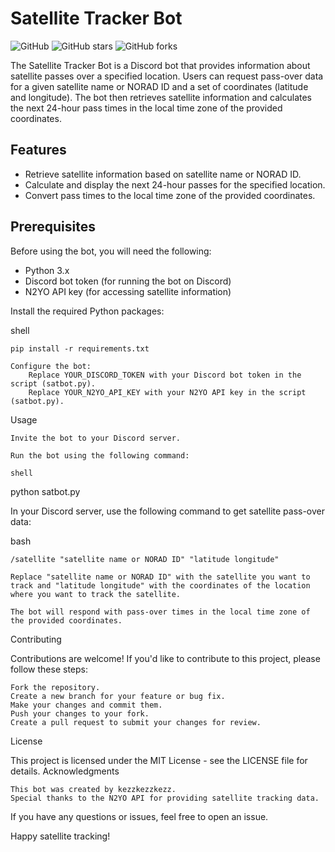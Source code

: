 # Satellite Tracker Bot

![GitHub](https://img.shields.io/github/license/kezzkezzkezz/satellite-tracker-bot)
![GitHub stars](https://img.shields.io/github/stars/kezzkezzkezz/satellite-tracker-bot?style=social)
![GitHub forks](https://img.shields.io/github/forks/kezzkezzkezz/satellite-tracker-bot?style=social)

The Satellite Tracker Bot is a Discord bot that provides information about satellite passes over a specified location. Users can request pass-over data for a given satellite name or NORAD ID and a set of coordinates (latitude and longitude). The bot then retrieves satellite information and calculates the next 24-hour pass times in the local time zone of the provided coordinates.

## Features

- Retrieve satellite information based on satellite name or NORAD ID.
- Calculate and display the next 24-hour passes for the specified location.
- Convert pass times to the local time zone of the provided coordinates.

## Prerequisites

Before using the bot, you will need the following:

- Python 3.x
- Discord bot token (for running the bot on Discord)
- N2YO API key (for accessing satellite information)


Install the required Python packages:

shell

    pip install -r requirements.txt

    Configure the bot:
        Replace YOUR_DISCORD_TOKEN with your Discord bot token in the script (satbot.py).
        Replace YOUR_N2YO_API_KEY with your N2YO API key in the script (satbot.py).

Usage

    Invite the bot to your Discord server.

    Run the bot using the following command:

    shell

python satbot.py

In your Discord server, use the following command to get satellite pass-over data:

bash

    /satellite "satellite name or NORAD ID" "latitude longitude"

    Replace "satellite name or NORAD ID" with the satellite you want to track and "latitude longitude" with the coordinates of the location where you want to track the satellite.

    The bot will respond with pass-over times in the local time zone of the provided coordinates.

Contributing

Contributions are welcome! If you'd like to contribute to this project, please follow these steps:

    Fork the repository.
    Create a new branch for your feature or bug fix.
    Make your changes and commit them.
    Push your changes to your fork.
    Create a pull request to submit your changes for review.

License

This project is licensed under the MIT License - see the LICENSE file for details.
Acknowledgments

    This bot was created by kezzkezzkezz.
    Special thanks to the N2YO API for providing satellite tracking data.

If you have any questions or issues, feel free to open an issue.

Happy satellite tracking!
